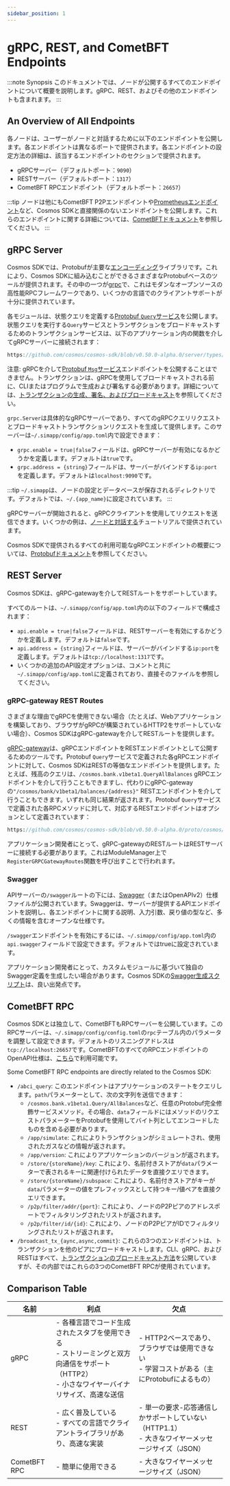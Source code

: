 ```yaml
---
sidebar_position: 1
---
```


# gRPC, REST, and CometBFT Endpoints

:::note Synopsis
このドキュメントでは、ノードが公開するすべてのエンドポイントについて概要を説明します。gRPC、REST、およびその他のエンドポイントも含まれます。
:::

## An Overview of All Endpoints

各ノードは、ユーザーがノードと対話するために以下のエンドポイントを公開します。各エンドポイントは異なるポートで提供されます。各エンドポイントの設定方法の詳細は、該当するエンドポイントのセクションで提供されます。

* gRPCサーバー（デフォルトポート：`9090`）
* RESTサーバー（デフォルトポート：`1317`）
* CometBFT RPCエンドポイント（デフォルトポート：`26657`）

:::tip
ノードは他にもCometBFT P2Pエンドポイントや[Prometheusエンドポイント](https://docs.cometbft.com/v0.37/core/metrics)など、Cosmos SDKと直接関係のないエンドポイントを公開します。これらのエンドポイントに関する詳細については、[CometBFTドキュメント](https://docs.cometbft.com/v0.37/core/configuration)を参照してください。
:::

## gRPC Server

Cosmos SDKでは、Protobufが主要な[エンコーディング](./encoding)ライブラリです。これにより、Cosmos SDKに組み込むことができるさまざまなProtobufベースのツールが提供されます。その中の一つが[grpc](https://grpc.io)で、これはモダンなオープンソースの高性能RPCフレームワークであり、いくつかの言語でのクライアントサポートが十分に提供されています。

各モジュールは、状態クエリを定義する[Protobuf `Query`サービス](../building-modules/02-messages-and-queries.md#queries)を公開します。状態クエリを実行する`Query`サービスとトランザクションをブロードキャストするためのトランザクションサービスは、以下のアプリケーション内の関数を介してgRPCサーバーに接続されます：

```go reference
https://github.com/cosmos/cosmos-sdk/blob/v0.50.0-alpha.0/server/types/app.go#L46-L48
```

注意: gRPCを介して[Protobuf `Msg`サービス](../building-modules/02-messages-and-queries.md#messages)エンドポイントを公開することはできません。トランザクションは、gRPCを使用してブロードキャストされる前に、CLIまたはプログラムで生成および署名する必要があります。詳細については、[トランザクションの生成、署名、およびブロードキャスト](../run-node/03-txs.md)を参照してください。

`grpc.Server`は具体的なgRPCサーバーであり、すべてのgRPCクエリリクエストとブロードキャストトランザクションリクエストを生成して提供します。このサーバーは`~/.simapp/config/app.toml`内で設定できます：

* `grpc.enable = true|false`フィールドは、gRPCサーバーが有効になるかどうかを定義します。デフォルトは`true`です。
* `grpc.address = {string}`フィールドは、サーバーがバインドする`ip:port`を定義します。デフォルトは`localhost:9090`です。

:::tip
`~/.simapp`は、ノードの設定とデータベースが保存されるディレクトリです。デフォルトでは、`~/.{app_name}`に設定されています。
:::

gRPCサーバーが開始されると、gRPCクライアントを使用してリクエストを送信できます。いくつかの例は、[ノードと対話する](../run-node/02-interact-node.md#using-grpc)チュートリアルで提供されています。

Cosmos SDKで提供されるすべての利用可能なgRPCエンドポイントの概要については、[Protobufドキュメント](https://buf.build/cosmos/cosmos-sdk)を参照してください。

## REST Server

Cosmos SDKは、gRPC-gatewayを介してRESTルートをサポートしています。

すべてのルートは、`~/.simapp/config/app.toml`内の以下のフィールドで構成されます：

* `api.enable = true|false`フィールドは、RESTサーバーを有効にするかどうかを定義します。デフォルトは`false`です。
* `api.address = {string}`フィールドは、サーバーがバインドする`ip:port`を定義します。デフォルトは`tcp://localhost:1317`です。
* いくつかの追加のAPI設定オプションは、コメントと共に`~/.simapp/config/app.toml`に定義されており、直接そのファイルを参照してください。

### gRPC-gateway REST Routes

さまざまな理由でgRPCを使用できない場合（たとえば、Webアプリケーションを構築しており、ブラウザがgRPCが構築されているHTTP2をサポートしていない場合）、Cosmos SDKはgRPC-gatewayを介してRESTルートを提供します。

[gRPC-gateway](https://grpc-ecosystem.github.io/grpc-gateway/)は、gRPCエンドポイントをRESTエンドポイントとして公開するためのツールです。Protobuf `Query`サービスで定義された各gRPCエンドポイントに対して、Cosmos SDKはRESTの等価なエンドポイントを提供します。たとえば、残高のクエリは、`/cosmos.bank.v1beta1.QueryAllBalances` gRPCエンドポイントを介して行うこともできますし、代わりにgRPC-gatewayの`"/cosmos/bank/v1beta1/balances/{address}"` RESTエンドポイントを介して行うこともできます。いずれも同じ結果が返されます。Protobuf `Query`サービスで定義された各RPCメソッドに対して、対応するRESTエンドポイントはオプションとして定義されています：

```protobuf reference
https://github.com/cosmos/cosmos-sdk/blob/v0.50.0-alpha.0/proto/cosmos/bank/v1beta1/query.proto#L23-L30
```

アプリケーション開発者にとって、gRPC-gatewayのRESTルートはRESTサーバーに接続する必要があります。これはModuleManager上で`RegisterGRPCGatewayRoutes`関数を呼び出すことで行われます。

### Swagger

APIサーバーの`/swagger`ルートの下には、[Swagger](https://swagger.io/)（またはOpenAPIv2）仕様ファイルが公開されています。Swaggerは、サーバーが提供するAPIエンドポイントを説明し、各エンドポイントに関する説明、入力引数、戻り値の型など、多くの情報を含むオープンな仕様です。

`/swagger`エンドポイントを有効にするには、`~/.simapp/config/app.toml`内の`api.swagger`フィールドで設定できます。デフォルトではtrueに設定されています。

アプリケーション開発者にとって、カスタムモジュールに基づいて独自のSwagger定義を生成したい場合があります。Cosmos SDKの[Swagger生成スクリプト](https://github.com/cosmos/cosmos-sdk/blob/v0.50.0-alpha.0/scripts/protoc-swagger-gen.sh)は、良い出発点です。


## CometBFT RPC

Cosmos SDKとは独立して、CometBFTもRPCサーバーを公開しています。このRPCサーバーは、`~/.simapp/config/config.toml`の`rpc`テーブル内のパラメータを調整して設定できます。デフォルトのリスニングアドレスは`tcp://localhost:26657`です。CometBFTのすべてのRPCエンドポイントのOpenAPI仕様は、[こちら](https://docs.cometbft.com/main/rpc/)で利用可能です。

Some CometBFT RPC endpoints are directly related to the Cosmos SDK:

* `/abci_query`: このエンドポイントはアプリケーションのステートをクエリします。`path`パラメーターとして、次の文字列を送信できます：
    * `/cosmos.bank.v1beta1.Query/AllBalances`など、任意のProtobuf完全修飾サービスメソッド。その場合、`data`フィールドにはメソッドのリクエストパラメーターをProtobufを使用してバイト列としてエンコードしたものを含める必要があります。
    * `/app/simulate`: これによりトランザクションがシミュレートされ、使用されたガスなどの情報が返されます。
    * `/app/version`: これによりアプリケーションのバージョンが返されます。
    * `/store/{storeName}/key`: これにより、名前付きストアが`data`パラメーターで表されるキーに関連付けられたデータを直接クエリできます。
    * `/store/{storeName}/subspace`: これにより、名前付きストアがキーが`data`パラメーターの値をプレフィックスとして持つキー/値ペアを直接クエリできます。
    * `/p2p/filter/addr/{port}`: これにより、ノードのP2Pピアのアドレスポートでフィルタリングされたリストが返されます。
    * `/p2p/filter/id/{id}`: これにより、ノードのP2PピアがIDでフィルタリングされたリストが返されます。
* `/broadcast_tx_{aync,async,commit}`: これらの3つのエンドポイントは、トランザクションを他のピアにブロードキャストします。CLI、gRPC、およびRESTはすべて、[トランザクションのブロードキャスト方法](./01-transactions.md#broadcasting-the-transaction)を公開していますが、その内部ではこれらの3つのCometBFT RPCが使用されています。

## Comparison Table

| 名前           | 利点                                                                                                   | 欠点                                                                                                            |
| -------------- | ------------------------------------------------------------------------------------------------------- | ---------------------------------------------------------------------------------------------------------------- |
| gRPC           | - 各種言語でコード生成されたスタブを使用できる<br /> - ストリーミングと双方向通信をサポート（HTTP2）<br /> - 小さなワイヤーバイナリサイズ、高速な送信 | - HTTP2ベースであり、ブラウザでは使用できない<br /> - 学習コストがある（主にProtobufによるもの）                      |
| REST           | - 広く普及している<br/> - すべての言語でクライアントライブラリがあり、高速な実装                       | - 単一の要求-応答通信しかサポートしていない（HTTP1.1）<br/> - 大きなワイヤーメッセージサイズ（JSON）                  |
| CometBFT RPC   | - 簡単に使用できる                                                                                    | - 大きなワイヤーメッセージサイズ（JSON）                                                                    |
